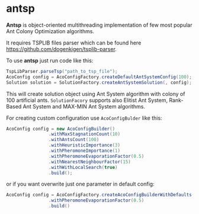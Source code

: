 # antsp

**Antsp** is object-oriented multithreading implementation of few most popular Ant Colony Optimization algorithms. 

It requires TSPLIB files parser which can be found here https://github.com/dogenkigen/tsplib-parser.

To use **antsp** just run code like this:
 
```java
TspLibParser.parseTsp("path_to_tsp_file");
AcoConfig config = AcoConfigFactory.createDefaultAntSystemConfig(100);
Solution solution = SolutionFactory.createAntSystemSolution(, config);
```

This will create solution object using Ant System algorithm with colony of 100 artificial ants. `SolutionFacory` 
supports 
also Elitist Ant System, 
Rank-Based Ant System and MAX-MIN Ant System algorithms.

For creating custom configuration use `AcoConfigBulder` like this:

```java
AcoConfig config = new AcoConfigBuilder()
                .withMaxStagnationCount(10)
                .withAntsCount(100)
                .withHeuristicImportance(3)
                .withPheromoneImportance(1)
                .withPheromoneEvaporationFactor(0.5)
                .withNearestNeighbourFactor(15)
                .withWithLocalSearch(true)
                .build();
```
or if you want overwrite just one parameter in default config:

```java
AcoConfig config = AcoConfigFactory.createAcoConfigBuilderWithDefaults(numberOfAnts)
                .withPheromoneEvaporationFactor(0.5)
                .build()
```